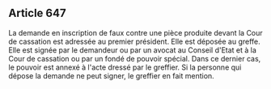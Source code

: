 Article 647
----
La demande en inscription de faux contre une pièce produite devant la Cour de
cassation est adressée au premier président. Elle est déposée au greffe. Elle
est signée par le demandeur ou par un avocat au Conseil d'Etat et à la Cour de
cassation ou par un fondé de pouvoir spécial. Dans ce dernier cas, le pouvoir
est annexé à l'acte dressé par le greffier. Si la personne qui dépose la demande
ne peut signer, le greffier en fait mention.
